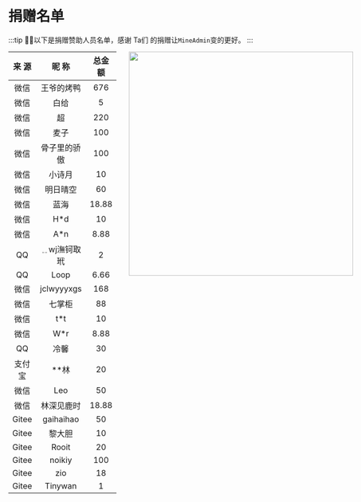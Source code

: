 # 捐赠名单

:::tip
💝🎉以下是捐赠赞助人员名单，感谢 Ta们 的捐赠让`MineAdmin`变的更好。
:::

<div class="donation">

| 来  源           | 昵  称          |总金额          |
| ------------- |:-------------:|:-------------:|
| 微信 | 王爷的烤鸭 | 676 |
| 微信 | 白给 | 5 |
| 微信 | 超 | 220 |
| 微信 | 麦子 | 100 |
| 微信 | 骨子里的骄傲 | 100 |
| 微信 | 小诗月 | 10 |
| 微信 | 明日晴空 | 60 |
| 微信 | 蓝海 | 18.88 |
| 微信 | H*d | 10 |
| 微信 | A*n | 8.88 |
| QQ | ﹎wj潕钶取玳 | 2 |
| QQ | Loop | 6.66 |
| 微信 | jclwyyyxgs | 168 |
| 微信 | 七掌柜 | 88 |
| 微信 | t*t | 10 |
| 微信 | W*r | 8.88 |
| QQ | 冷馨 | 30 |
| 支付宝 | **林 | 20 |
| 微信 | Leo | 50 |
| 微信 | 林深见鹿时 | 18.88 |
| Gitee | gaihaihao | 50 |
| Gitee | 黎大胆 | 10 |
| Gitee | Rooit | 20 |
| Gitee | noikiy | 100 |
| Gitee | zio | 18 |
| Gitee | Tinywan | 1 |


<div class="qrcode">
    <img src="https://doc.mineadmin.com/qrcode.jpg" width="450" />
</div>

</div>

<style scoped>
.theme-default-content:not(.custom) {
  position: relative;
}
table {
  display: inline-table !important;
  width: 530px;
  margin: 0;
}
table tbody td {
  text-align:center;
}
.donation {
  display: flex;
}

.qrcode {
 margin-left: 25px;
}
</style>